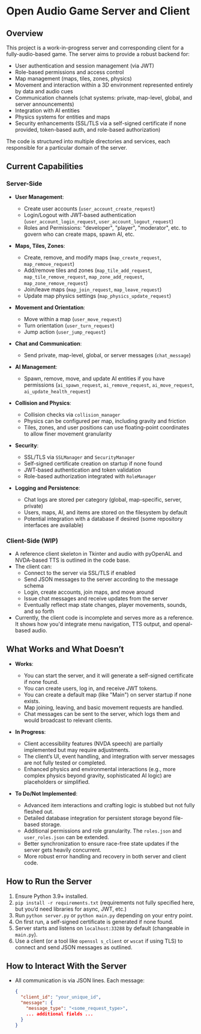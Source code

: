 # Open Audio Game Server and Client

## Overview
This project is a work-in-progress server and corresponding client for a fully-audio-based game. The server aims to provide a robust backend for:
- User authentication and session management (via JWT)
- Role-based permissions and access control
- Map management (maps, tiles, zones, physics)
- Movement and interaction within a 3D environment represented entirely by data and audio cues
- Communication channels (chat systems: private, map-level, global, and server announcements)
- Integration with AI entities
- Physics systems for entities and maps
- Security enhancements (SSL/TLS via a self-signed certificate if none provided, token-based auth, and role-based authorization)

The code is structured into multiple directories and services, each responsible for a particular domain of the server.

## Current Capabilities

### Server-Side
- **User Management**:  
  - Create user accounts (`user_account_create_request`)
  - Login/Logout with JWT-based authentication (`user_account_login_request`, `user_account_logout_request`)
  - Roles and Permissions: "developer", "player", "moderator", etc. to govern who can create maps, spawn AI, etc.

- **Maps, Tiles, Zones**:  
  - Create, remove, and modify maps (`map_create_request`, `map_remove_request`)
  - Add/remove tiles and zones (`map_tile_add_request`, `map_tile_remove_request`, `map_zone_add_request`, `map_zone_remove_request`)
  - Join/leave maps (`map_join_request`, `map_leave_request`)
  - Update map physics settings (`map_physics_update_request`)

- **Movement and Orientation**:  
  - Move within a map (`user_move_request`)
  - Turn orientation (`user_turn_request`)
  - Jump action (`user_jump_request`)

- **Chat and Communication**:  
  - Send private, map-level, global, or server messages (`chat_message`)

- **AI Management**:  
  - Spawn, remove, move, and update AI entities if you have permissions (`ai_spawn_request`, `ai_remove_request`, `ai_move_request`, `ai_update_health_request`)

- **Collision and Physics**:  
  - Collision checks via `collision_manager`
  - Physics can be configured per map, including gravity and friction
  - Tiles, zones, and user positions can use floating-point coordinates to allow finer movement granularity

- **Security**:  
  - SSL/TLS via `SSLManager` and `SecurityManager`
  - Self-signed certificate creation on startup if none found
  - JWT-based authentication and token validation
  - Role-based authorization integrated with `RoleManager`

- **Logging and Persistence**:  
  - Chat logs are stored per category (global, map-specific, server, private)
  - Users, maps, AI, and items are stored on the filesystem by default
  - Potential integration with a database if desired (some repository interfaces are available)

### Client-Side (WIP)
- A reference client skeleton in Tkinter and audio with pyOpenAL and NVDA-based TTS is outlined in the code base.
- The client can:
  - Connect to the server via SSL/TLS if enabled
  - Send JSON messages to the server according to the message schema
  - Login, create accounts, join maps, and move around
  - Issue chat messages and receive updates from the server
  - Eventually reflect map state changes, player movements, sounds, and so forth
- Currently, the client code is incomplete and serves more as a reference. It shows how you'd integrate menu navigation, TTS output, and openal-based audio.

## What Works and What Doesn’t
- **Works**:
  - You can start the server, and it will generate a self-signed certificate if none found.
  - You can create users, log in, and receive JWT tokens.
  - You can create a default map (like "Main") on server startup if none exists.
  - Map joining, leaving, and basic movement requests are handled.
  - Chat messages can be sent to the server, which logs them and would broadcast to relevant clients.
  
- **In Progress**:
  - Client accessibility features (NVDA speech) are partially implemented but may require adjustments.
  - The client’s UI, event handling, and integration with server messages are not fully tested or completed.
  - Enhanced physics and environmental interactions (e.g., more complex physics beyond gravity, sophisticated AI logic) are placeholders or simplified.

- **To Do/Not Implemented**:
  - Advanced item interactions and crafting logic is stubbed but not fully fleshed out.
  - Detailed database integration for persistent storage beyond file-based storage.
  - Additional permissions and role granularity. The `roles.json` and `user_roles.json` can be extended.
  - Better synchronization to ensure race-free state updates if the server gets heavily concurrent.
  - More robust error handling and recovery in both server and client code.

## How to Run the Server
1. Ensure Python 3.9+ installed.
2. `pip install -r requirements.txt` (requirements not fully specified here, but you’d need libraries for async, JWT, etc.)
3. Run `python server.py` or `python main.py` depending on your entry point.
4. On first run, a self-signed certificate is generated if none found.
5. Server starts and listens on `localhost:33288` by default (changeable in `main.py`).
6. Use a client (or a tool like `openssl s_client` or `wscat` if using TLS) to connect and send JSON messages as outlined.

## How to Interact With the Server
- All communication is via JSON lines. Each message:
  ```json
  {
    "client_id": "your_unique_id",
    "message": {
      "message_type": "<some_request_type>",
      ... additional fields ...
    }
  }

